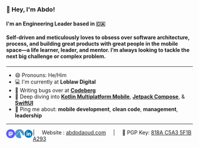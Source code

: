 ### 👋 Hey, I'm  Abdo!

#### I'm an Engineering Leader based in 🇨🇦 

#### Self-driven and meticulously loves to obsess over software architecture, process, and building great products with great people in the mobile space—a life learner, leader, and mentor. I’m always looking to tackle the next big challenge or complex problem.
---

- 😄 Pronouns: He/Him
- 💻 I'm currently at **Loblaw Digital**
- 👾 Writing bugs over at **[Codeberg](https://codeberg.org/abdoughnut)**
- 🌱 Deep diving into **[Kotlin Multiplatform Mobile](https://kotlinlang.org/lp/mobile/)**, **[Jetpack Compose](https://developer.android.com/jetpack/compose)**, & **[SwiftUI](https://developer.apple.com/xcode/swiftui/)**
- 💬 Ping me about: **mobile development**, **clean code**, **management**, **leadership**

---
<a href="https://hachyderm.io/@abdo">
  <img align="left" alt="Abdo's Mastodon" width="24px" src="https://raw.githubusercontent.com/abdoughnut/abdoughnut/main/Icons/circle_mastodon_icon.svg" />
</a>
<a href="https://codeberg.org/abdoughnut">
  <img align="left" alt="Abdo's Open Source Code" width="24px" src="https://raw.githubusercontent.com/abdoughnut/abdoughnut/main/Icons/circle_codeberg_icon.svg" />
</a>
<a href="https://www.linkedin.com/in/abdoughnut/">
  <img align="left" alt="Abdo's LinkedIn" width="24px" src="https://raw.githubusercontent.com/abdoughnut/abdoughnut/main/Icons/circle_linkedin_icon.svg" />
</a>
| &nbsp;&nbsp;&nbsp; Website : <a href="https://abdodaoud.com/">abdodaoud.com</a> &nbsp;&nbsp;&nbsp; | &nbsp;&nbsp;&nbsp; 🔑 PGP Key: <a href="https://raw.githubusercontent.com/abdoughnut/abdoughnut/main/Keys/818A-C5A3-5F1B-A293.asc****">818A C5A3 5F1B A293</a>

